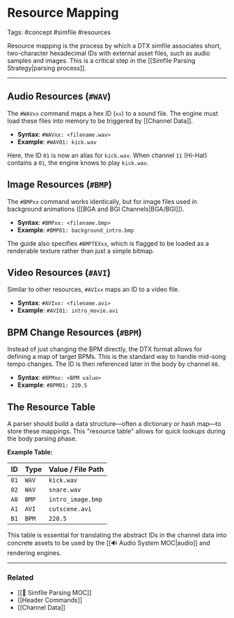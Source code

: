 # Resource Mapping

Tags: #concept #simfile #resources

Resource mapping is the process by which a DTX simfile associates short, two-character hexadecimal IDs with external asset files, such as audio samples and images. This is a critical step in the [[Simfile Parsing Strategy|parsing process]].

---

## Audio Resources (`#WAV`)

The `#WAVxx` command maps a hex ID (`xx`) to a sound file. The engine must load these files into memory to be triggered by [[Channel Data]].

*   **Syntax**: `#WAVxx: <filename.wav>`
*   **Example**: `#WAV01: kick.wav`

Here, the ID `01` is now an alias for `kick.wav`. When channel `11` (Hi-Hat) contains a `01`, the engine knows to play `kick.wav`.

## Image Resources (`#BMP`)

The `#BMPxx` command works identically, but for image files used in background animations ([[BGA and BGI Channels|BGA/BGI]]).

*   **Syntax**: `#BMPxx: <filename.bmp>`
*   **Example**: `#BMP01: background_intro.bmp`

The guide also specifies `#BMPTEXxx`, which is flagged to be loaded as a renderable texture rather than just a simple bitmap.

## Video Resources (`#AVI`)

Similar to other resources, `#AVIxx` maps an ID to a video file.

*   **Syntax**: `#AVIxx: <filename.avi>`
*   **Example**: `#AVI01: intro_movie.avi`

## BPM Change Resources (`#BPM`)

Instead of just changing the BPM directly, the DTX format allows for defining a map of target BPMs. This is the standard way to handle mid-song tempo changes. The ID is then referenced later in the body by channel `08`.

*   **Syntax**: `#BPMxx: <BPM value>`
*   **Example**: `#BPM01: 220.5`

## The Resource Table

A parser should build a data structure—often a dictionary or hash map—to store these mappings. This "resource table" allows for quick lookups during the body parsing phase.

**Example Table:**

| ID  | Type   | Value / File Path |
| --- | ------ | ----------------- |
| `01`| `WAV`  | `kick.wav`        |
| `02`| `WAV`  | `snare.wav`       |
| `A0`| `BMP`  | `intro_image.bmp` |
| `A1`| `AVI`  | `cutscene.avi`    |
| `B1`| `BPM`  | `220.5`           |


This table is essential for translating the abstract IDs in the channel data into concrete assets to be used by the [[🔊 Audio System MOC|audio]] and rendering engines.

---

### Related

*   [[🎵 Simfile Parsing MOC]]
*   [[Header Commands]]
*   [[Channel Data]]
